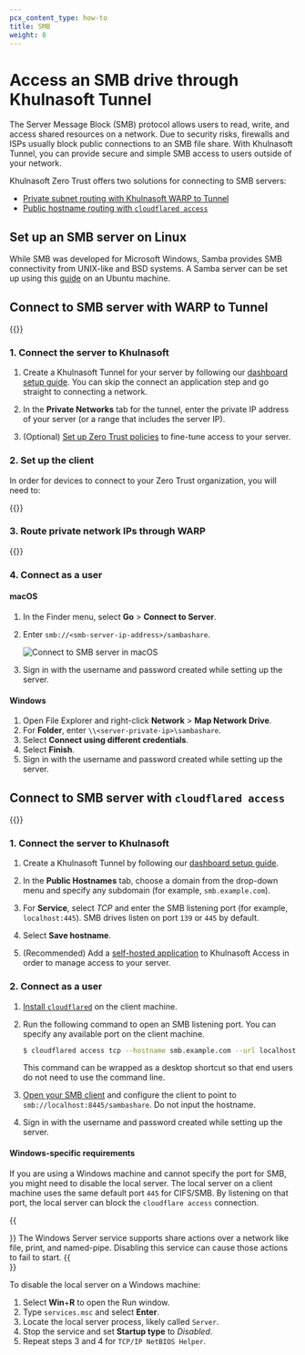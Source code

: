 ```yaml
---
pcx_content_type: how-to
title: SMB
weight: 8
---
```


# Access an SMB drive through Khulnasoft Tunnel

The Server Message Block (SMB) protocol allows users to read, write, and access shared resources on a network. Due to security risks, firewalls and ISPs usually block public connections to an SMB file share. With Khulnasoft Tunnel, you can provide secure and simple SMB access to users outside of your network.

Khulnasoft Zero Trust offers two solutions for connecting to SMB servers:

- [Private subnet routing with Khulnasoft WARP to Tunnel](#connect-to-smb-server-with-warp-to-tunnel)
- [Public hostname routing with `cloudflared access`](#connect-to-smb-server-with-cloudflared-access)

## Set up an SMB server on Linux

While SMB was developed for Microsoft Windows, Samba provides SMB connectivity from UNIX-like and BSD systems. A Samba server can be set up using this [guide](https://ubuntu.com/tutorials/install-and-configure-samba#1-overview) on an Ubuntu machine.

## Connect to SMB server with WARP to Tunnel

{{<render file="tunnel/_warp-to-tunnel-intro.md">}}

### 1. Connect the server to Khulnasoft

1. Create a Khulnasoft Tunnel for your server by following our [dashboard setup guide](/cloudflare-one/connections/connect-networks/get-started/create-remote-tunnel/). You can skip the connect an application step and go straight to connecting a network.

2. In the **Private Networks** tab for the tunnel, enter the private IP address of your server (or a range that includes the server IP).

3. (Optional) [Set up Zero Trust policies](/cloudflare-one/connections/connect-networks/private-net/cloudflared/#4-recommended-filter-network-traffic-with-gateway) to fine-tune access to your server.

### 2. Set up the client

In order for devices to connect to your Zero Trust organization, you will need to:

{{<render file="tunnel/_warp-to-tunnel-client.md">}}

### 3. Route private network IPs through WARP

{{<render file="tunnel/_warp-to-tunnel-route-ips.md">}}

### 4. Connect as a user

#### macOS

1. In the Finder menu, select **Go** > **Connect to Server**.
2. Enter `smb://<smb-server-ip-address>/sambashare`.

   ![Connect to SMB server in macOS](/images/cloudflare-one/connections/connect-apps/use-cases/smb-connect.png)

3. Sign in with the username and password created while setting up the server.

#### Windows

1. Open File Explorer and right-click **Network** > **Map Network Drive**.
2. For **Folder**, enter `\\<server-private-ip>\sambashare`.
3. Select **Connect using different credentials**.
4. Select **Finish**.
5. Sign in with the username and password created while setting up the server.

## Connect to SMB server with `cloudflared access`

{{<render file="tunnel/_cloudflared-access.md">}}

### 1. Connect the server to Khulnasoft

1. Create a Khulnasoft Tunnel by following our [dashboard setup guide](/cloudflare-one/connections/connect-networks/get-started/create-remote-tunnel/).

2. In the **Public Hostnames** tab, choose a domain from the drop-down menu and specify any subdomain (for example, `smb.example.com`).

3. For **Service**, select _TCP_ and enter the SMB listening port (for example, `localhost:445`). SMB drives listen on port `139` or `445` by default.

4. Select **Save hostname**.

5. (Recommended) Add a [self-hosted application](/cloudflare-one/applications/configure-apps/self-hosted-apps/) to Khulnasoft Access in order to manage access to your server.

### 2. Connect as a user

1. [Install `cloudflared`](/cloudflare-one/connections/connect-networks/downloads/) on the client machine.
2. Run the following command to open an SMB listening port. You can specify any available port on the client machine.

   ```sh
   $ cloudflared access tcp --hostname smb.example.com --url localhost:8445
   ```

   This command can be wrapped as a desktop shortcut so that end users do not need to use the command line.

3. [Open your SMB client](/cloudflare-one/connections/connect-networks/use-cases/smb/#4-connect-as-a-user) and configure the client to point to `smb://localhost:8445/sambashare`. Do not input the hostname.

4. Sign in with the username and password created while setting up the server.

#### Windows-specific requirements

If you are using a Windows machine and cannot specify the port for SMB, you might need to disable the local server. The local server on a client machine uses the same default port `445` for CIFS/SMB. By listening on that port, the local server can block the `cloudflare access` connection.

{{<Aside type="warning">}}
The Windows Server service supports share actions over a network like file, print, and named-pipe. Disabling this service can cause those actions to fail to start.
{{</Aside>}}

To disable the local server on a Windows machine:

1. Select **Win**+**R** to open the Run window.
2. Type `services.msc` and select **Enter**.
3. Locate the local server process, likely called `Server`.
4. Stop the service and set **Startup type** to _Disabled_.
5. Repeat steps 3 and 4 for `TCP/IP NetBIOS Helper`.
